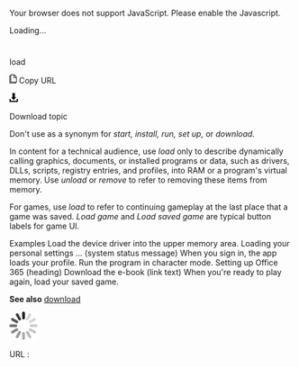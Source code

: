 Your browser does not support JavaScript. Please enable the Javascript.

Loading...

# 

load

![Copy URL](media/load/Copy.png)
Copy URL

![Download](media/load/Download.png)

Download topic

Don't use as a synonym for *start, install, run, set up,* or *download.*

In content for a technical audience, use *load* only to
describe dynamically calling graphics, documents, or installed programs
or data, such as drivers, DLLs, scripts, registry entries, and
profiles, into RAM or a program's virtual memory. Use *unload* or *remove* to refer to removing these items from memory.

For games, use *load* to refer to continuing gameplay at the last place that a game was saved. *Load game* and *Load saved game* are typical button labels for game UI.

Examples
Load the device driver into the upper memory area.
Loading your personal settings ... (system status message)
When you sign in, the app loads your profile.
Run the program in character mode.
Setting up Office 365 (heading)
Download the e-book (link text)
When you're ready to play again, load your saved game.

**See also** [download](https://worldready.cloudapp.net/Styleguide/Read?id=2700&topicid=33615)

![In progress](media/load/activity-large.gif)

URL :
